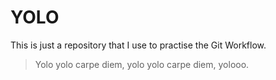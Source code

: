 # YOLO

This is just a repository that I use to practise the Git Workflow.

> Yolo yolo carpe diem, yolo yolo carpe diem, yolooo.
